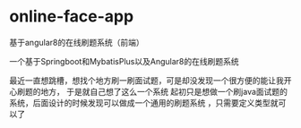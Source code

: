 # online-face-app
基于angular8的在线刷题系统（前端）

一个基于Springboot和MybatisPlus以及Angular8的在线刷题系统 

最近一直想跳槽，想找个地方刷一刷面试题，可是却没发现一个很方便的能让我开心刷题的地方， 于是就自己想了这么一个系统 起初只是想做一个刷java面试题的系统，后面设计的时候发现可以做成一个通用的刷题系统 ，只需要定义类型就可以了
